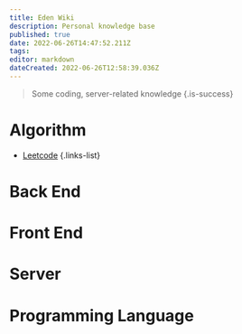 ```yaml
---
title: Eden Wiki
description: Personal knowledge base
published: true
date: 2022-06-26T14:47:52.211Z
tags: 
editor: markdown
dateCreated: 2022-06-26T12:58:39.036Z
---
```


> Some coding, server-related knowledge
{.is-success}

# Algorithm

- [Leetcode](/home/Algorithm/Leetcode)
{.links-list}

# Back End

# Front End

# Server

# Programming Language

